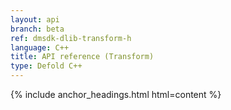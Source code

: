 ```yaml
---
layout: api
branch: beta
ref: dmsdk-dlib-transform-h
language: C++
title: API reference (Transform)
type: Defold C++
---
```

{% include anchor_headings.html html=content %}